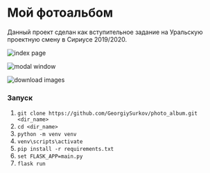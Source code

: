 # Мой фотоальбом
Данный проект сделан как вступительное задание на
Уральскую проектную смену в Сириусе 2019/2020.

![index page](https://sun9-18.userapi.com/c854520/v854520313/12d386/vpo6Gh_miaQ.jpg "Index page")

![modal window](https://sun9-10.userapi.com/c854520/v854520313/12d390/Ox_guXB8BVE.jpg "Modal window")

![download images](https://sun9-24.userapi.com/c854520/v854520313/12d3a2/9t_3jD0aWR8.jpg "Download images")

### Запуск
1. `git clone https://github.com/GeorgiySurkov/photo_album.git <dir_name>`
2. `cd <dir_name>`
3. `python -m venv venv`
4. `venv\scripts\activate`
5. `pip install -r requirements.txt`
6. `set FLASK_APP=main.py`
7. `flask run`
